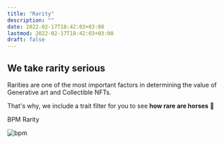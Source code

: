 ```yaml
---
title: "Rarity"
description: ""
date: 2022-02-17T18:42:03+03:00
lastmod: 2022-02-17T18:42:03+03:00
draft: false
---
```


## We take rarity serious

<div class="row">
<div class="col-lg-6 pt-5">

Rarities are one of the most important factors in determining the value of Generative art and Collectible NFTs.

That's why, we include a trait filter for you to see  **how rare are horses** 🐴

</div>
<div class="col-lg-6">

BPM Rarity

![bpm](/images/bpm.webp)

</div>
</div>
